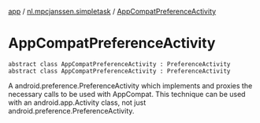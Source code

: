 [app](../../index.md) / [nl.mpcjanssen.simpletask](../index.md) / [AppCompatPreferenceActivity](.)

# AppCompatPreferenceActivity

`abstract class AppCompatPreferenceActivity : PreferenceActivity`
`abstract class AppCompatPreferenceActivity : PreferenceActivity`

A android.preference.PreferenceActivity which implements and proxies the necessary calls to be used with AppCompat. This technique can be used with an android.app.Activity class, not just android.preference.PreferenceActivity.

